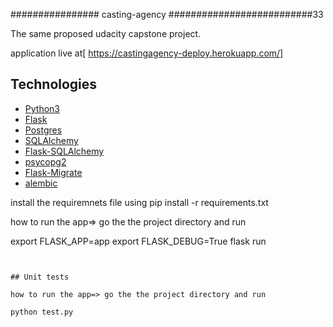 ################ casting-agency ##########################33

The same proposed  udacity capstone project.


application live at[ https://castingagency-deploy.herokuapp.com/]

## Technologies

- [Python3](https://www.python.org/download/releases/3.0/)
- [Flask](https://palletsprojects.com/p/flask/)
- [Postgres](https://www.postgresql.org/)
- [SQLAlchemy](https://www.sqlalchemy.org/)
- [Flask-SQLAlchemy](https://flask-sqlalchemy.palletsprojects.com/en/2.x/)
- [psycopg2](http://initd.org/psycopg/)
- [Flask-Migrate](https://flask-migrate.readthedocs.io/en/latest/#)
- [alembic](https://alembic.sqlalchemy.org/en/latest/)


install the requiremnets file using 
pip install -r requirements.txt


how to run the app=> go the the project directory and run

export FLASK_APP=app
export FLASK_DEBUG=True
flask run
```


## Unit tests

how to run the app=> go the the project directory and run

python test.py